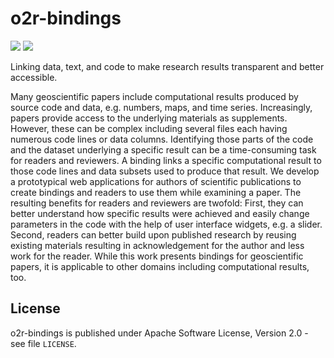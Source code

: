 # o2r-bindings

[![](https://images.microbadger.com/badges/version/o2rproject/o2r-bindings.svg)](https://microbadger.com/images/o2rproject/o2r-bindings "Get your own version badge on microbadger.com") [![](https://images.microbadger.com/badges/image/o2rproject/o2r-bindings.svg)](https://microbadger.com/images/o2rproject/o2r-bindings "Get your own image badge on microbadger.com")

Linking data, text, and code to make research results transparent and better accessible.

Many geoscientific papers include computational results produced by source code and data, e.g. numbers, maps, and time series. Increasingly, papers provide access to the underlying materials as supplements. However, these can be complex including several files each having numerous code lines or data columns. Identifying those parts of the code and the dataset underlying a specific result can be a time-consuming task for readers and reviewers. A binding links a specific computational result to those code lines and data subsets used to produce that result. We develop a prototypical web applications for authors of scientific publications to create bindings and readers to use them while examining a paper. The resulting benefits for readers and reviewers are twofold: First, they can better understand how specific results were achieved and easily change parameters in the code with the help of user interface widgets, e.g. a slider. Second, readers can better build upon published research by reusing existing materials resulting in acknowledgement for the author and less work for the reader. While this work presents bindings for geoscientific papers, it is applicable to other domains including computational results, too.

## License

o2r-bindings is published under Apache Software License, Version 2.0 - see file `LICENSE`.
